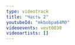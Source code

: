 ```yaml
---
type: videotrack
title: "Часть 2"
youtubeId: "mkbobpa64M0"
videoevents: vevt0030
videoartists: []
---
```

